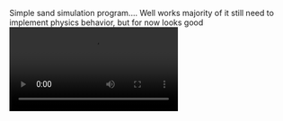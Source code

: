 Simple sand simulation program....
Well works majority of it still need to implement physics behavior, but for now looks good
![](output.webm)
